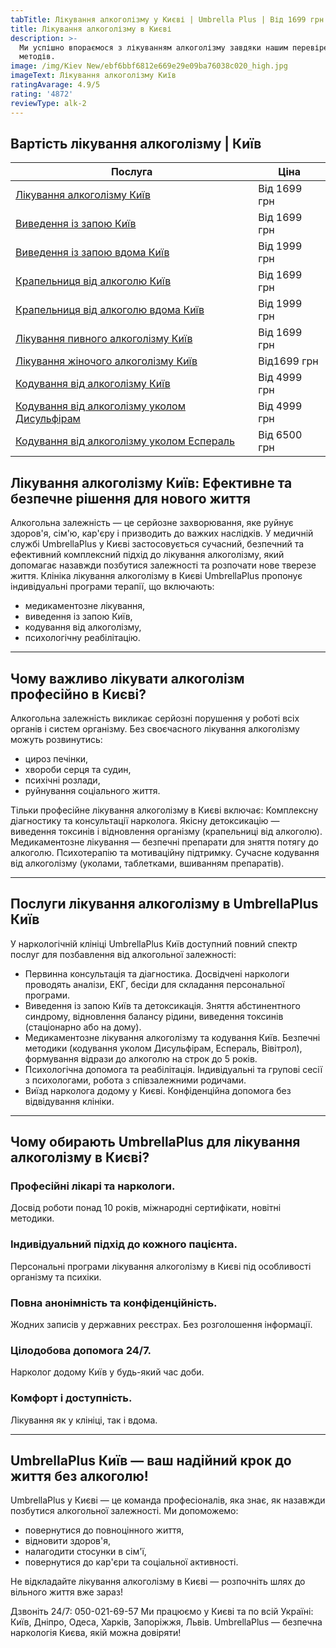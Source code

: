 ```yaml
---
tabTitle: Лікування алкоголізму у Києві | Umbrella Plus | Від 1699 грн
title: Лікування алкоголізму в Києві
description: >-
  Ми успішно впораємося з лікуванням алкоголізму завдяки нашим перевіреним
  методів.
image: /img/Kiev New/ebf6bbf6812e669e29e09ba76038c020_high.jpg
imageText: Лікування алкоголізму Київ
ratingAvarage: 4.9/5
rating: '4872'
reviewType: alk-2
---
```


## Вартість лікування алкоголізму | Київ

| Послуга                                                                                   | Ціна         |
| ----------------------------------------------------------------------------------------- | ------------ |
| [Лікування алкоголізму Київ](likyvania-alkogolizmy-kiev)                                  | Від 1699 грн |
| [Виведення із запою Київ](Vivod-iz-zapoia-kiev-ua)                                        | Від 1699 грн |
| [Виведення із запою вдома Київ](Vivod-iz-zapoia-na-domy-kiev-ua)                          | Від 1999 грн |
| [Крапельниця від алкоголю Київ](Kapelnica_ot_alkogola_kiev)                               | Від 1699 грн |
| [Крапельниця від алкоголю вдома Київ](Kapelnica_ot_alkogola_na_dom_kiev)                  | Від 1999 грн |
| [Лікування пивного алкоголізму Київ](likyvania-pivnogo-alkogolizma-kyiv)                  | Від 1699 грн |
| [Лікування жіночого алкоголізму Київ](likyvania-jenskogo-alkogolizma-kiev)                | Від1699 грн  |
| [Кодування від алкоголізму Київ](kodirovka-ot-alkogolia-kiev-ua)                          | Від 4999 грн |
| [Кодування від алкоголізму уколом Дисульфірам](kodirovka-ot-alkogolia-disulfiram-kiev-ua) | Від 4999 грн |
| [Кодування від алкоголізму уколом Еспераль](kodirovka-ot-alkogolizma-espiarl-kiev-ua)     | Від 6500 грн |

## Лікування алкоголізму Київ: Ефективне та безпечне рішення для нового життя

Алкогольна залежність — це серйозне захворювання, яке руйнує здоров'я, сім'ю, кар'єру і призводить до важких наслідків. У медичній службі UmbrellaPlus у Києві застосовується сучасний, безпечний та ефективний комплексний підхід до лікування алкоголізму, який допомагає назавжди позбутися залежності та розпочати нове тверезе життя.
 Клініка лікування алкоголізму в Києві UmbrellaPlus пропонує індивідуальні програми терапії, що включають:

* медикаментозне лікування,
* виведення із запою Київ,
* кодування від алкоголізму,
* психологічну реабілітацію.

***

## Чому важливо лікувати алкоголізм професійно в Києві?

Алкогольна залежність викликає серйозні порушення у роботі всіх органів і систем організму. Без своєчасного лікування алкоголізму можуть розвинутись:

* цироз печінки,
* хвороби серця та судин,
* психічні розлади,
* руйнування соціального життя.

Тільки професійне лікування алкоголізму в Києві включає:
 Комплексну діагностику та консультації нарколога.
 Якісну детоксикацію — виведення токсинів і відновлення організму (крапельниці від алкоголю).
 Медикаментозне лікування — безпечні препарати для зняття потягу до алкоголю.
 Психотерапію та мотиваційну підтримку.
 Сучасне кодування від алкоголізму (уколами, таблетками, вшиванням препаратів).

***

## Послуги лікування алкоголізму в UmbrellaPlus Київ

У наркологічній клініці UmbrellaPlus Київ доступний повний спектр послуг для позбавлення від алкогольної залежності:

* Первинна консультація та діагностика.
   Досвідчені наркологи проводять аналізи, ЕКГ, бесіди для складання персональної програми. 
* Виведення із запою Київ та детоксикація.
   Зняття абстинентного синдрому, відновлення балансу рідини, виведення токсинів (стаціонарно або на дому). 
* Медикаментозне лікування алкоголізму та кодування Київ.
   Безпечні методики (кодування уколом Дисульфірам, Еспераль, Вівітрол), формування відрази до алкоголю на строк до 5 років. 
* Психологічна допомога та реабілітація.
   Індивідуальні та групові сесії з психологами, робота з співзалежними родичами. 
* Виїзд нарколога додому у Києві.
   Конфіденційна допомога без відвідування клініки. 

***

## Чому обирають UmbrellaPlus для лікування алкоголізму в Києві?

### Професійні лікарі та наркологи.

Досвід роботи понад 10 років, міжнародні сертифікати, новітні методики.

### Індивідуальний підхід до кожного пацієнта.

Персональні програми лікування алкоголізму в Києві під особливості організму та психіки.

### Повна анонімність та конфіденційність.

Жодних записів у державних реєстрах. Без розголошення інформації.

### Цілодобова допомога 24/7.

Нарколог додому Київ у будь-який час доби.

### Комфорт і доступність.

Лікування як у клініці, так і вдома.

***

## UmbrellaPlus Київ — ваш надійний крок до життя без алкоголю!

UmbrellaPlus у Києві — це команда професіоналів, яка знає, як назавжди позбутися алкогольної залежності.
 Ми допоможемо:

* повернутися до повноцінного життя,
* відновити здоров'я,
* налагодити стосунки в сім'ї,
* повернутися до кар'єри та соціальної активності.

Не відкладайте лікування алкоголізму в Києві — розпочніть шлях до вільного життя вже зараз!

Дзвоніть 24/7: 050-021-69-57
 Ми працюємо у Києві та по всій Україні: Київ, Дніпро, Одеса, Харків, Запоріжжя, Львів.
 UmbrellaPlus — безпечна наркологія Києва, якій можна довіряти!
